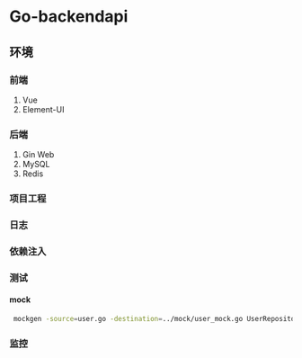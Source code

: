 # Go-backendapi
## 环境
### 前端
1. Vue
2. Element-UI
### 后端
1. Gin Web
2. MySQL
3. Redis
### 项目工程
### 日志
### 依赖注入
### 测试
#### mock
```bash
 mockgen -source=user.go -destination=../mock/user_mock.go UserRepositoryFace,UserLogicFace
```
### 监控
